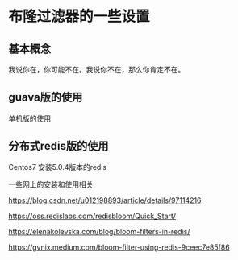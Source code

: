 # 布隆过滤器的一些设置

## 基本概念

我说你在，你可能不在。我说你不在，那么你肯定不在。

## guava版的使用

单机版的使用

## 分布式redis版的使用

Centos7 安装5.0.4版本的redis

一些网上的安装和使用相关

https://blog.csdn.net/u012198893/article/details/97114216

https://oss.redislabs.com/redisbloom/Quick_Start/

https://elenakolevska.com/blog/bloom-filters-in-redis/

https://gvnix.medium.com/bloom-filter-using-redis-9ceec7e85f86